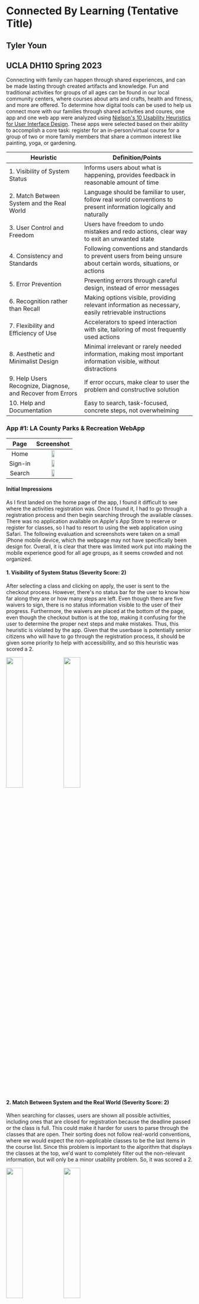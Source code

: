 # Connected By Learning (Tentative Title)
## Tyler Youn 
## UCLA DH110 Spring 2023

Connecting with family can happen through shared experiences, and can be made lasting through created artifacts and knowledge. Fun and traditional activities for groups of all ages can be found in our local community centers, where courses about arts and crafts, health and fitness, and more are offered. To determine how digital tools can be used to help us connect more with our families through shared activities and coures, one app and one web app were analyzed using [Nielson's 10 Usability Heuristics for User Interface Design](https://www.nngroup.com/articles/ten-usability-heuristics/). These apps were selected based on their ability to accomplish a core task: register for an in-person/virtual course for a group of two or more family members that share a common interest like painting, yoga, or gardening. 

| Heuristic | Definition/Points | 
| --- | --- |
| 1. Visibility of System Status | Informs users about what is happening, provides feedback in reasonable amount of time |
| 2. Match Between System and the Real World | Language should be familiar to user, follow real world conventions to present information logically and naturally
| 3. User Control and Freedom | Users have freedom to undo mistakes and redo actions, clear way to exit an unwanted state
| 4. Consistency and Standards | Following conventions and standards to prevent users from being unsure about certain words, situations, or actions
| 5. Error Prevention | Preventing errors through careful design, instead of error messages | 
| 6. Recognition rather than Recall | Making options visible, providing relevant information as necessary, easily retrievable instructions 
| 7. Flexibility and Efficiency of Use | Accelerators to speed interaction with site, tailoring of most frequently used actions
| 8. Aesthetic and Minimalist Design | Minimal irrelevant or rarely needed information, making most important information visible, without distractions
| 9. Help Users Recognize, Diagnose, and Recover from Errors | If error occurs, make clear to user the problem and constructive solution | 
| 10. Help and Documentation | Easy to search, task-focused, concrete steps, not overwhelming | 

### App #1: LA County Parks & Recreation WebApp

Page             |  Screenshot
:-------------------------:|:-------------------------:
Home |  <img src="./img/homepage.PNG" width ="30%">
Sign-in | <img src="./img/signin.PNG" width = "30%">
Search | <img src="./img/search.PNG" width = "30%">

#### Initial Impressions

As I first landed on the home page of the app, I found it difficult to see where the activities registration was. Once I found it, I had to go through a registration process and then begin searching through the available classes. There was no application available on Apple's App Store to reserve or register for classes, so I had to resort to using the web application using Safari. The following evaluation and screenshots were taken on a small iPhone mobile device, which the webpage may not have specifically been design for. Overall, it is clear that there was limited work put into making the mobile experience good for all age groups, as it seems crowded and not organized. 

#### 1. Visibility of System Status (Severity Score: 2)
After selecting a class and clicking on apply, the user is sent to the checkout process. However, there's no status bar for the user to know how far along they are or how many steps are left. Even though there are five waivers to sign, there is no status information visible to the user of their progress. Furthermore, the waivers are placed at the bottom of the page, even though the checkout button is at the top, making it confusing for the user to determine the proper next steps and make mistakes. Thus, this heuristic is violated by the app. Given that the userbase is potentially senior citizens who will have to go through the registration process, it should be given some priority to help with accessibility, and so this heuristic was scored a 2. 

<img src="./img/IMG_2685.PNG" width ="30%">

<img src="./img/IMG_2686.PNG" width ="30%">


#### 2. Match Between System and the Real World (Severity Score: 2)
When searching for classes, users are shown all possible activities, including ones that are closed for registration because the deadline passed or the class is full. This could make it harder for users to parse through the classes that are open. Their sorting does not follow real-world conventions, where we would expect the non-applicable classes to be the last items in the course list. Since this problem is important to the algorithm that displays the classes at the top, we'd want to completely filter out the non-relevant information, but will only be a minor usability problem. So, it was scored a 2.

<img src="./img/IMG_2687.PNG" width ="30%">

<img src="./img/IMG_2688.PNG" width ="30%">


#### 3. User Control and Freedom (Severity Score: 3)
There are many courses that teach the same topics but with different locations or dates and times. It is easy for someone to select a class with a topic that they are interested in without checking the time or location. Thus, if a user does make that mistake, there should be a way that they can simply switch through the same event with different available times and locations. By doing so, the users would be able to skip the dialogue of deleting the original class, seaching for the same class name but with the desired time and location, and then adding the class to the cart. This problem was scored a 3, as it helps organize much of the course listings, and provides a high level of customizability. 

<img src="./img/IMG_2689.PNG" width ="30%">

#### 4. Consistency and Standards (Severity Score: 3)
There are classes that have tags showing that it is "In-progress". This implies to the user that it may be open for registration. For some classes, this is the case, as there are no spots open left in the class. However, the course listing is inconsistent, in that once you navigate to the sign up page and attempt to register, it notifies you that the registration deadline has passed. Therefore the user is being told the same information about the classes, but getting inconsistent data when trying to register. This was scored a three, as it is a clear sign of an item not being indexed properly. Even though both classes are 'in progress', it is not clear if it is still available for registration. 

<img src="./img/IMG_2687.PNG" width ="30%">

<img src="./img/IMG_2691.PNG" width ="30%">


#### 5. Error Prevention (Severity Score: 1)
When registering for a class, the user must specify who the class is being enrolled for, to check age eligibility and other constraints. If someone is enrolled already in a course, and tries to enroll into the course again, it will not allow one to do so. However, this error message still occurs, we want to prevent it from happening in the first place. Namely, we want the name to not be clickable, or greyed out, to the user, such that they know that the person is not eligible or has already signed up for the class. Since it did not affect the overall functionality of the service, and the error was caught, it was scored a severity score of 1. 

<img src="./img/IMG_2692.PNG" width ="30%">

<img src="./img/IMG_2696.PNG" width ="30%">


#### 6. Recognition rather than Recall (Severity Score: 1)
On the search page, for each class we are given some relevant information like the topic, dates, and location. However, it is not explicit how many sessions there will be, either in total or per week. This information should be displayed, especially since these are paid activities, it is fair for customers to want to know how much each session may cost. Instead of having them calculate it themselves and figure out how the schedule will be like, having an extra line containing that information may be helpful. Since it just provides another side to the information about the dates, this was scored a 1.

<img src="./img/IMG_2693.PNG" width ="30%">

#### 7. Flexibility and Efficiency of Use (Severity Score: 3)
There is a lack of a home button to return to the search page. If a user wants to navigate between where-ever they are on the website back to searching for classes again, they have to click on the sidebar and then 'Activities', which may log them out of their account. In another section, there are limited ways to filter through the available courses, to separate them from the 'Cancelled', 'Closed', and 'Full' classes. Since these dialogues are tedious and affect how the users interact with the service, it should be fixed and given priority. 

<img src="./img/IMG_9DC1C157B438-1.jpeg" width ="30%">

<img src="./img/IMG_2695.PNG" width ="30%">

#### 8. Aesthetic and Minimalist Design (Severity Score: 3)
Once the user lands onto the LA County Reservations system, which is where you can register for classes or make reservations, they are immediately greeted with large images and walls of text which are instructions to complete the core task. Instead of the design being intuitive to navigate and use, it makes the user have to search for the next step by reading the text. It also does not help that there is a lack of spacing between different elements, which overload users with information. There are major spacing issues and information overload that should be given high priority to amend, thus it is scored a 3. 

<img src="./img/IMG_2702.PNG" width ="30%">

#### 9. Help Users Recognize, Diagnose, and Recover from Errors (Severity Score: 2)
From the figure provided in point 5, we can see that the information provided to the user from the error message can be confusing and cryptic. It seems that the errors were spawned from the same issue, yet two messages were given. It also does not differentiate between the two points, but simply gives a large wall of text explaining what the error is. However, it does provide a next step to the user in order to resolve this error. This heuristic was scored a 2, as although the error message may not have been incomprehensible, it was unnecessarily long. 

#### 10. Help and Documentation (Severity Score: 2) 
A Frequently Asked Question (FAQ) section is available and has a list of questions that could be useful for those who are confused or lost. It would be helpful if there were videos or some visuals to explain how to register for classes, especially for older demographics. There are some videos to aid in registration, but they are hidden on the last item of the list in the FAQ, instead of displaying them front and center of the help page. This was scored a 2, as having the resources are there, but could be organized better. 

<img src="./img/IMG_2694.PNG" width ="30%">

#### Here are the final tabulated severity scores for the LA County Parks & Rec Webapp:

| Heuristic | Severity Scores (1-3)| 
| --- | --- |
| 1. Visibility of System Status | 2 |
| 2. Match Between System and the Real World | 2
| 3. User Control and Freedom |3
| 4. Consistency and Standards | 3
| 5. Error Prevention | 1
| 6. Recognition rather than Recall | 1
| 7. Flexibility and Efficiency of Use | 3
| 8. Aesthetic and Minimalist Design | 3
| 9. Help Users Recognize, Diagnose, and Recover from Errors | 2
| 10. Help and Documentation | 2

### App #2: Wondrium App

Page             |  Screenshot
:-------------------------:|:-------------------------:
Home |  <img src="./img/homepage.PNG" width ="30%">
Sign-in | <img src="./img/signin.PNG" width = "30%">
Search | <img src="./img/search.PNG" width = "30%">

#### Initial Impressions
The previous web application is used to register for courses at the local community centers in Los Angeles county. For families who may not all be together at the same time physically, or have scheduling conflicts, applications that offer virtual courses can provide convenient methods to have an interesting and fun shared activity. Wondrium is one application that provides a catalogue of courses on various topics such as cooking, science, wine, and more. 

#### 1. Visibility of System Status (Severity Score: 2)
The response time of the app limits its effectiveness when it comes to this heuristic. As the user scrolls through the selections, once a picture is tapped, it has a 1-2 second delay before the description page for the course shows up. Instead of having the user wait and think that the system is unresponsive, there should be a visible loading bar or circle that rotates and notifies the user of the status. This issue also occurs when searching for items. This can be scored a 2 in severity, as it makes the experience laggy, but does not affect the usability too severely. 

<img src="./img/IMG_2685.PNG" width ="30%">

<img src="./img/IMG_2686.PNG" width ="30%">


#### 2. Match Between System and the Real World (Severity Score: 1)
The home page of the app is similar to Netflix's layout, but has some issues with its sorting. For instance, the listings for the most popular courses and the most trending courses are not at the top but rather at the bottom. This type of arrangement is not expected to the user, as they would look for most popular movies at the top. Since it is mostly an arrangement issue that can be resolved easily, this was scored a one. 

<img src="./img/IMG_2687.PNG" width ="30%">

#### 3. User Control and Freedom (Severity Score: 2)
In other applications with similar functionalities, before providing a catalogue of diverse and random courses, they ask surveys or provide a short questionnaire to better tailor the home page to the user. Furthermore, they still give the option for the user to add or change the topics that they are the most interested in. This allows the user to control their experience to their own liking, without having to continuously search through an enormous catalogue without personalization. Recommending the right content to the users is an important design challenge, and not accomplishing it can mean decreased interaction and immersion, effectiving the usability of the app. Therefore, this was scored a 2. 

<img src="./img/IMG_2689.PNG" width ="30%">

#### 4. Consistency and Standards (Severity Score: 2)
Once the user finds a course that they are interested in, they have the ability to add the course to their watchlist. However, they also have the ability to add individual episodes of the course to their watchlist. These two actions can both happen, and they do not relate to each other in terms of the app's functionality. However, we know that if we include the entire course to the watchlist, then we expect the individual episodes to be added as well. In other words, we should not have the ability to add these episodes. This is a severity score of 2, since it impedes the usability of the app and makes it confusing for the user. 
<img src="./img/IMG_2687.PNG" width ="30%">

<img src="./img/IMG_2691.PNG" width ="30%">


#### 5. Error Prevention (Severity Score: 1)
In the search bar, there are some usability issues that have to do with no results, rather than an error. However, these failures to retrieve results should still be either prevented or remediated. For example, when searching 'vietnamese food', there are zero matches for any courses that have that topic, but the results still show items that the engine thinks is relevant. Instead, the error message should show, that there were no results with those exact key words, and offer the results as alternatives. This is a minor cosmetic issue for this app, since results do pop up, but the user is not notified of the failure to find 'vietnamese food'. So, this heuristic was scored a 1. 

<img src="./img/IMG_2696.PNG" width ="30%">


#### 6. Recognition rather than Recall (Severity Score: 2)
For the search bar, its use is limited to just searching for items. It does not save previous searches, or provide suggestions based on trending data. If the bar did provide a form of recommendation or save, then the user would not have to recall or try to remember what was searched previously. Moreover, the home page does not store previously watched content to easily pick up where the user left off. This was scored a 2, since it affects the general flow and usability for those who use the app regularly and would like to access the most recently seen courses. 

<img src="./img/IMG_2693.PNG" width ="30%">

#### 7. Flexibility and Efficiency of Use (Severity Score: 3)
There is a lack of a filter on the home page as well as the search page. There is no way to parse through what is popular or trending on the home page, and the user is just given a large catalogue to browse. The search bar also just provides a list of matching courses based on keywords, but does not provide any way to filter those results further. Also, the watchlist where the programs and episodes are stored do not have a search or filter option for the user to browse their list, making it less efficient to find what they need. 

<img src="./img/IMG_9DC1C157B438-1.jpeg" width ="30%">

<img src="./img/IMG_2695.PNG" width ="30%">

#### 8. Aesthetic and Minimalist Design (Severity Score: 3)
The catagories list in the Browse tab is not aesthetic, as it is just a list of words. Instead, they could have provided a small icon or image that symbolizes the category for easier recognition. Furthermore, instead of providing over 10 categories, they could have just shown 3-4 of the most popular ones at the top with larger text and images, while still providing a way to access more categories. This was scored a 3, as this navigation plays a large part in making the experience less overwhelming for the user. 

<img src="./img/IMG_2702.PNG" width ="30%">

#### 9. Help Users Recognize, Diagnose, and Recover from Errors (Severity Score: 2)
The error that I was able to produce was through failing the payment process for signing up for the monthly plan of the app. The message was simple and it was easy to understand what the exact error was, but it did not provide next steps or what to do next. This was scored a 1, since producing this error is rare and generally easily resolvable if it occurs.

#### 10. Help and Documentation (Severity Score: 3) 
There is no FAQ or form of interactive customer support if someone was lost or confused. They do have a message center where you can message or provide feedback, but there is no direct support to assist with the app. This could be problematic if the user has no idea how to use the app and needs assistance. This was scored a 3, as having even a small FAQ would help the user experience.

<img src="./img/IMG_2694.PNG" width ="30%">

#### Here are the final tabulated severity scores for the LA County Parks & Rec Webapp:

| Heuristic | Severity Scores (1-3)| 
| --- | --- |
| 1. Visibility of System Status | 2 |
| 2. Match Between System and the Real World | 1
| 3. User Control and Freedom |2
| 4. Consistency and Standards | 2
| 5. Error Prevention | 1
| 6. Recognition rather than Recall | 2
| 7. Flexibility and Efficiency of Use | 2
| 8. Aesthetic and Minimalist Design | 3
| 9. Help Users Recognize, Diagnose, and Recover from Errors | 2
| 10. Help and Documentation | 3
